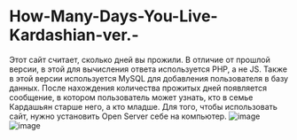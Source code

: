 # How-Many-Days-You-Live-Kardashian-ver.-
Этот сайт считает, сколько дней вы прожили. В отличие от прошлой версии, в этой для вычисления ответа используется PHP, а не JS. Также в этой версии используется MySQL для добавления пользователя в базу данных. После нахождения количества прожитых дней появляется сообщение, в котором пользователь может узнать, кто в семье Кардашьян старше него, а кто младше.
Для того, чтобы использовать сайт, нужно установить Open Server себе на компьютер.
![image](https://github.com/danilaverbytskyy/How-Many-Days-You-Live-Kardashian-ver.-/assets/97106552/1f698a85-3f4c-42fc-bb08-731bc2ef7240)
![image](https://github.com/danilaverbytskyy/How-Many-Days-You-Live-Kardashian-ver.-/assets/97106552/248ab25d-f1af-4ad5-9cb8-61d1749e5205)
